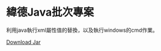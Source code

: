 # 緯德Java批次專案

利用java執行xml屬性值的替換，以及執行windows的cmd作業。

[Download Jar](https://github.com/memory140662/techlink_java_case1/raw/master/out/artifacts/XmlAttrChange_jar/XmlAttrChange.jar)
